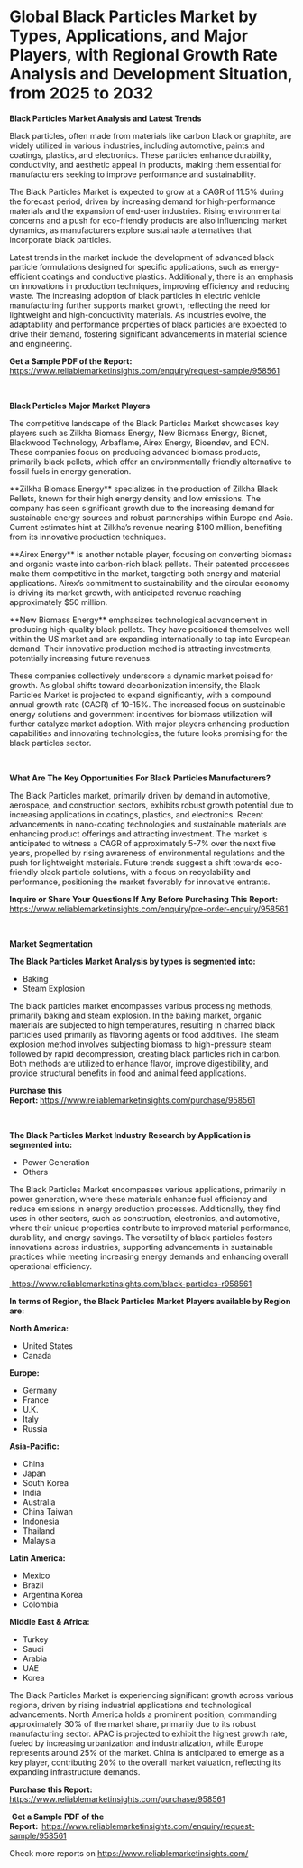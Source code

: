 <p><h1>Global Black Particles Market by Types, Applications, and Major Players, with Regional Growth Rate Analysis and Development Situation, from 2025 to 2032</h1></p><p><strong>Black Particles Market Analysis and Latest Trends</strong></p>
<p><p>Black particles, often made from materials like carbon black or graphite, are widely utilized in various industries, including automotive, paints and coatings, plastics, and electronics. These particles enhance durability, conductivity, and aesthetic appeal in products, making them essential for manufacturers seeking to improve performance and sustainability.</p><p>The Black Particles Market is expected to grow at a CAGR of 11.5% during the forecast period, driven by increasing demand for high-performance materials and the expansion of end-user industries. Rising environmental concerns and a push for eco-friendly products are also influencing market dynamics, as manufacturers explore sustainable alternatives that incorporate black particles.</p><p>Latest trends in the market include the development of advanced black particle formulations designed for specific applications, such as energy-efficient coatings and conductive plastics. Additionally, there is an emphasis on innovations in production techniques, improving efficiency and reducing waste. The increasing adoption of black particles in electric vehicle manufacturing further supports market growth, reflecting the need for lightweight and high-conductivity materials. As industries evolve, the adaptability and performance properties of black particles are expected to drive their demand, fostering significant advancements in material science and engineering.</p></p>
<p><strong>Get a Sample PDF of the Report:&nbsp;</strong> <a href="https://www.reliablemarketinsights.com/enquiry/request-sample/958561?utm_campaign=2136&utm_medium=2&utm_source=Github&utm_content=ia&utm_term=30012025&utm_id=black-particles">https://www.reliablemarketinsights.com/enquiry/request-sample/958561</a></p>
<p>&nbsp;</p>
<p><strong>Black Particles Major Market Players</strong></p>
<p><p>The competitive landscape of the Black Particles Market showcases key players such as Zilkha Biomass Energy, New Biomass Energy, Bionet, Blackwood Technology, Arbaflame, Airex Energy, Bioendev, and ECN. These companies focus on producing advanced biomass products, primarily black pellets, which offer an environmentally friendly alternative to fossil fuels in energy generation.</p><p>**Zilkha Biomass Energy** specializes in the production of Zilkha Black Pellets, known for their high energy density and low emissions. The company has seen significant growth due to the increasing demand for sustainable energy sources and robust partnerships within Europe and Asia. Current estimates hint at Zilkha’s revenue nearing $100 million, benefiting from its innovative production techniques.</p><p>**Airex Energy** is another notable player, focusing on converting biomass and organic waste into carbon-rich black pellets. Their patented processes make them competitive in the market, targeting both energy and material applications. Airex’s commitment to sustainability and the circular economy is driving its market growth, with anticipated revenue reaching approximately $50 million.</p><p>**New Biomass Energy** emphasizes technological advancement in producing high-quality black pellets. They have positioned themselves well within the US market and are expanding internationally to tap into European demand. Their innovative production method is attracting investments, potentially increasing future revenues.</p><p>These companies collectively underscore a dynamic market poised for growth. As global shifts toward decarbonization intensify, the Black Particles Market is projected to expand significantly, with a compound annual growth rate (CAGR) of 10-15%. The increased focus on sustainable energy solutions and government incentives for biomass utilization will further catalyze market adoption. With major players enhancing production capabilities and innovating technologies, the future looks promising for the black particles sector.</p></p>
<p>&nbsp;</p>
<p><strong>What Are The Key Opportunities For Black Particles Manufacturers?</strong></p>
<p><p>The Black Particles market, primarily driven by demand in automotive, aerospace, and construction sectors, exhibits robust growth potential due to increasing applications in coatings, plastics, and electronics. Recent advancements in nano-coating technologies and sustainable materials are enhancing product offerings and attracting investment. The market is anticipated to witness a CAGR of approximately 5-7% over the next five years, propelled by rising awareness of environmental regulations and the push for lightweight materials. Future trends suggest a shift towards eco-friendly black particle solutions, with a focus on recyclability and performance, positioning the market favorably for innovative entrants.</p></p>
<p><strong>Inquire or Share Your Questions If Any Before Purchasing This Report:</strong> <a href="https://www.reliablemarketinsights.com/enquiry/pre-order-enquiry/958561?utm_campaign=2136&utm_medium=2&utm_source=Github&utm_content=ia&utm_term=30012025&utm_id=black-particles">https://www.reliablemarketinsights.com/enquiry/pre-order-enquiry/958561</a></p>
<p>&nbsp;</p>
<p><strong>Market Segmentation</strong></p>
<p><strong>The Black Particles Market Analysis by types is segmented into:</strong></p>
<p><ul><li>Baking</li><li>Steam Explosion</li></ul></p>
<p><p>The black particles market encompasses various processing methods, primarily baking and steam explosion. In the baking market, organic materials are subjected to high temperatures, resulting in charred black particles used primarily as flavoring agents or food additives. The steam explosion method involves subjecting biomass to high-pressure steam followed by rapid decompression, creating black particles rich in carbon. Both methods are utilized to enhance flavor, improve digestibility, and provide structural benefits in food and animal feed applications.</p></p>
<p><strong>Purchase this Report:&nbsp;</strong><a href="https://www.reliablemarketinsights.com/purchase/958561?utm_campaign=2136&utm_medium=2&utm_source=Github&utm_content=ia&utm_term=30012025&utm_id=black-particles">https://www.reliablemarketinsights.com/purchase/958561</a></p>
<p>&nbsp;</p>
<p><strong>The Black Particles Market Industry Research by Application is segmented into:</strong></p>
<p><ul><li>Power Generation</li><li>Others</li></ul></p>
<p><p>The Black Particles Market encompasses various applications, primarily in power generation, where these materials enhance fuel efficiency and reduce emissions in energy production processes. Additionally, they find uses in other sectors, such as construction, electronics, and automotive, where their unique properties contribute to improved material performance, durability, and energy savings. The versatility of black particles fosters innovations across industries, supporting advancements in sustainable practices while meeting increasing energy demands and enhancing overall operational efficiency.</p></p>
<p><a href="https://www.reliablemarketinsights.com/black-particles-r958561?utm_campaign=2136&utm_medium=2&utm_source=Github&utm_content=ia&utm_term=30012025&utm_id=black-particles">&nbsp;https://www.reliablemarketinsights.com/black-particles-r958561</a></p>
<p><strong>In terms of Region, the Black Particles Market Players available by Region are:</strong></p>
<p>
    <p> <strong> North America: </strong>
        <ul>
            <li>United States</li>
            <li>Canada</li>
        </ul>
        </p> 
    <p> <strong> Europe: </strong>
        <ul>
            <li>Germany</li>
            <li>France</li>
            <li>U.K.</li>
            <li>Italy</li>
            <li>Russia</li>
        </ul>
        </p> 
    <p> <strong> Asia-Pacific: </strong>
        <ul>
            <li>China</li>
            <li>Japan</li>
            <li>South Korea</li>
            <li>India</li>
            <li>Australia</li>
            <li>China Taiwan</li>
            <li>Indonesia</li>
            <li>Thailand</li>
            <li>Malaysia</li>
        </ul>
        </p> 
    <p> <strong> Latin America: </strong>
        <ul>
            <li>Mexico</li>
            <li>Brazil</li>
            <li>Argentina Korea</li>
            <li>Colombia</li>
        </ul>
        </p> 
    <p> <strong> Middle East & Africa: </strong>
        <ul>
            <li>Turkey</li>
            <li>Saudi</li>
            <li>Arabia</li>
            <li>UAE</li>
            <li>Korea</li>
        </ul>
    </p>
    </p>
<p><p>The Black Particles Market is experiencing significant growth across various regions, driven by rising industrial applications and technological advancements. North America holds a prominent position, commanding approximately 30% of the market share, primarily due to its robust manufacturing sector. APAC is projected to exhibit the highest growth rate, fueled by increasing urbanization and industrialization, while Europe represents around 25% of the market. China is anticipated to emerge as a key player, contributing 20% to the overall market valuation, reflecting its expanding infrastructure demands.</p></p>
<p><strong>Purchase this Report: </strong><a href="https://www.reliablemarketinsights.com/purchase/958561?utm_campaign=2136&utm_medium=2&utm_source=Github&utm_content=ia&utm_term=30012025&utm_id=black-particles">https://www.reliablemarketinsights.com/purchase/958561</a></p>
<p>&nbsp;<strong>Get a Sample PDF of the Report:&nbsp;&nbsp;</strong><a href="https://www.reliablemarketinsights.com/enquiry/request-sample/958561?utm_campaign=2136&utm_medium=2&utm_source=Github&utm_content=ia&utm_term=30012025&utm_id=black-particles">https://www.reliablemarketinsights.com/enquiry/request-sample/958561</a></p>
<p><strong></strong></p>
<p>Check more reports on <a href="https://www.reliablemarketinsights.com/?utm_campaign=2136&utm_medium=2&utm_source=Github&utm_content=ia&utm_term=30012025&utm_id=black-particles">https://www.reliablemarketinsights.com/</a></p>